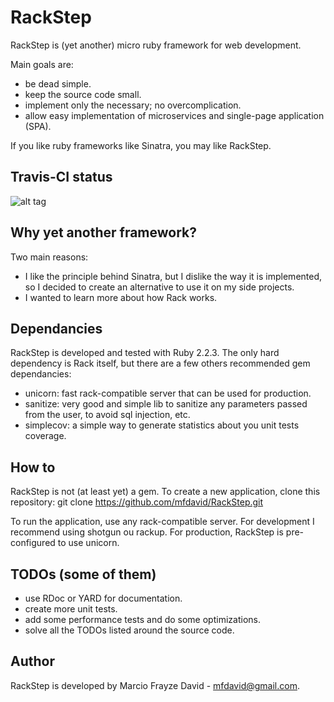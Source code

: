 # RackStep

RackStep is (yet another) micro ruby framework for web development.

Main goals are:
- be dead simple.
- keep the source code small.
- implement only the necessary; no overcomplication.
- allow easy implementation of microservices and single-page application (SPA).

If you like ruby frameworks like Sinatra, you may like RackStep.


## Travis-CI status
![alt tag](https://api.travis-ci.org/mfdavid/RackStep.svg)


## Why yet another framework?

Two main reasons:
- I like the principle behind Sinatra, but I dislike the way it is implemented,
so I decided to create an alternative to use it on my side projects.
- I wanted to learn more about how Rack works.


## Dependancies

RackStep is developed and tested with Ruby 2.2.3. The only hard dependency is
Rack itself, but there are a few others recommended gem dependancies:
- unicorn: fast rack-compatible server that can be used for production.
- sanitize: very good and simple lib to sanitize any parameters passed from the user, to avoid sql injection, etc.
- simplecov: a simple way to generate statistics about you unit tests coverage.


## How to

RackStep is not (at least yet) a gem. To create a new application, clone this
repository:
git clone https://github.com/mfdavid/RackStep.git

To run the application, use any rack-compatible server. For development I recommend using shotgun ou rackup. For production, RackStep is pre-configured to use unicorn.


## TODOs (some of them)

- use RDoc or YARD for documentation.
- create more unit tests.
- add some performance tests and do some optimizations.
- solve all the TODOs listed around the source code.


## Author

RackStep is developed by Marcio Frayze David - mfdavid@gmail.com.
